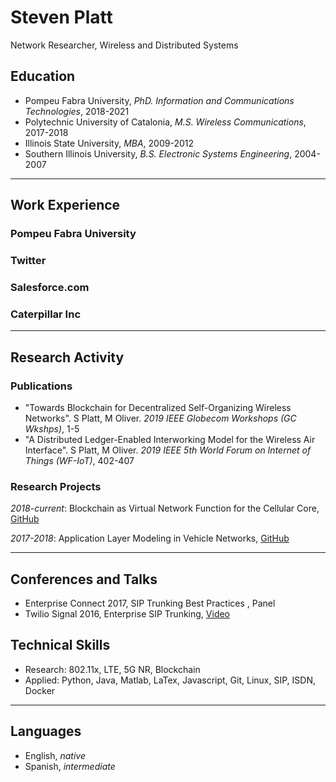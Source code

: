 # Steven Platt
Network Researcher, Wireless and Distributed Systems

## Education
* Pompeu Fabra University, *PhD. Information and Communications Technologies*, 2018-2021
* Polytechnic University of Catalonia, *M.S. Wireless Communications*, 2017-2018
* Illinois State University, *MBA*, 2009-2012
* Southern Illinois University, *B.S. Electronic Systems Engineering*, 2004-2007
---
## Work Experience
### Pompeu Fabra University

### Twitter

### Salesforce.com

### Caterpillar Inc
---
## Research Activity
### Publications
* "Towards Blockchain for Decentralized Self-Organizing Wireless Networks". S Platt, M Oliver. *2019 IEEE Globecom Workshops (GC Wkshps)*, 1-5
* "A Distributed Ledger-Enabled Interworking Model for the Wireless Air Interface". S Platt, M Oliver. *2019 IEEE 5th World Forum on Internet of Things (WF-IoT)*, 402-407

### Research Projects
*2018-current*: Blockchain as Virtual Network Function for the Cellular Core, [GitHub]()

*2017-2018*: Application Layer Modeling in Vehicle Networks, [GitHub]()

---
## Conferences and Talks
* Enterprise Connect 2017, SIP Trunking Best Practices , Panel
* Twilio Signal 2016, Enterprise SIP Trunking, [Video](https://www.youtube.com/watch?v=lFzqYgF2MPQ&feature=emb_logo)

## Technical Skills
* Research: 802.11x, LTE, 5G NR, Blockchain
* Applied: Python, Java, Matlab, LaTex, Javascript, Git, Linux, SIP, ISDN, Docker
---
## Languages
* English, *native*
* Spanish, *intermediate*

